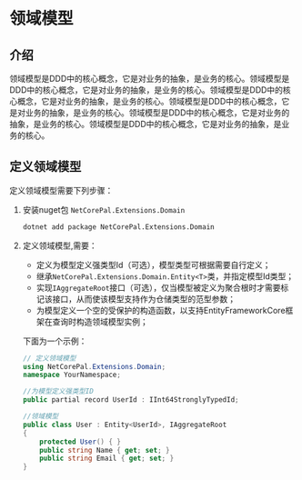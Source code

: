 # 领域模型

## 介绍

领域模型是DDD中的核心概念，它是对业务的抽象，是业务的核心。领域模型是DDD中的核心概念，它是对业务的抽象，是业务的核心。领域模型是DDD中的核心概念，它是对业务的抽象，是业务的核心。领域模型是DDD中的核心概念，它是对业务的抽象，是业务的核心。领域模型是DDD中的核心概念，它是对业务的抽象，是业务的核心。领域模型是DDD中的核心概念，它是对业务的抽象，是业务的核心。

## 定义领域模型

定义领域模型需要下列步骤：

1. 安装nuget包 `NetCorePal.Extensions.Domain`

    ```bash
    dotnet add package NetCorePal.Extensions.Domain
    ```

2. 定义领域模型,需要：

    + 定义为模型定义强类型Id（可选），模型类型可根据需要自行定义；
    + 继承`NetCorePal.Extensions.Domain.Entity<T>`类，并指定模型Id类型；
    + 实现`IAggregateRoot`接口（可选），仅当模型被定义为聚合根时才需要标记该接口，从而使该模型支持作为仓储类型的范型参数；
    + 为模型定义一个空的受保护的构造函数，以支持EntityFrameworkCore框架在查询时构造领域模型实例；

    下面为一个示例：

    ```csharp
    // 定义领域模型
    using NetCorePal.Extensions.Domain;
    namespace YourNamespace;

    //为模型定义强类型ID
    public partial record UserId : IInt64StronglyTypedId;
    
    //领域模型
    public class User : Entity<UserId>, IAggregateRoot
    {
        protected User() { }
        public string Name { get; set; }
        public string Email { get; set; }
    }

